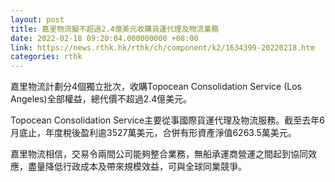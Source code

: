 ```yaml
---
layout: post
title: 嘉里物流擬不超過2.4億美元收購貨運代理及物流業務
date: 2022-02-18 09:20:04.000000000 +08:00
link: https://news.rthk.hk/rthk/ch/component/k2/1634399-20220218.htm
categories: rthk
---
```


嘉里物流計劃分4個獨立批次，收購Topocean Consolidation Service (Los Angeles)全部權益，總代價不超過2.4億美元。

Topocean Consolidation Service主要從事國際貨運代理及物流服務。截至去年6月底止，年度稅後盈利逾3527萬美元，合併有形資產淨值6263.5萬美元。

嘉里物流相信，交易令兩間公司能夠整合業務，無船承運商營運之間起到協同效應，盡量降低行政成本及帶來規模效益，可與全球同業競爭。
